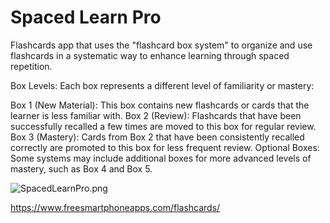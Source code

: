 # Spaced Learn Pro
Flashcards app that uses the "flashcard box system" to organize and use flashcards in a systematic way to enhance learning through spaced repetition.

Box Levels: Each box represents a different level of familiarity or mastery:

Box 1 (New Material): This box contains new flashcards or cards that the learner is less familiar with.
Box 2 (Review): Flashcards that have been successfully recalled a few times are moved to this box for regular review.
Box 3 (Mastery): Cards from Box 2 that have been consistently recalled correctly are promoted to this box for less frequent review.
Optional Boxes: Some systems may include additional boxes for more advanced levels of mastery, such as Box 4 and Box 5.

![SpacedLearnPro.png](https://www.freesmartphoneapps.com/static/projects/images/SpacedLearnProAndroid.png)

https://www.freesmartphoneapps.com/flashcards/
